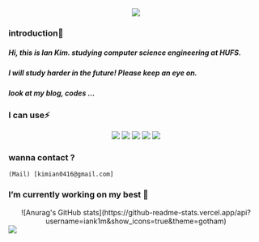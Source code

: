 <div align="center">	
	<img src="https://capsule-render.vercel.app/api?type=waving&color=auto&height=200&section=header&text=Ian%20Github😄&animation=twinkling&fontSize=50" />
 </div>
  
### introduction💬

	
##### Hi, this is Ian Kim. studying computer science engineering at HUFS.

##### I will study harder in the future! Please keep an eye on. 

##### look at my blog, codes ...
 	
 
### I can use⚡

<div align="center">
	<img src="https://img.shields.io/badge/C++-00599C?style=flat&logo=cplusplus&logoColor=white" />
	<img src="https://img.shields.io/badge/Node.js-339933?style=flat&logo=Node.js&logoColor=white" />
	<img src="https://img.shields.io/badge/JavaScript-F7DF1E?style=flat&logo=JavaScript&logoColor=white" />
	<img src="https://img.shields.io/badge/HTML5-E34F26?style=flat&logo=HTML5&logoColor=white" />
	<img src="https://img.shields.io/badge/CSS3-1572B6?style=flat&logo=CSS3&logoColor=white" />
</div>

### wanna contact ?


	(Mail) [kimian0416@gmail.com]



### I’m currently working on my best 🌱

<div align="center">
	![Anurag's GitHub stats](https://github-readme-stats.vercel.app/api?username=iank1m&show_icons=true&theme=gotham)
</div>
<a href="https://www.instagram.com/kimian_01/" target="_blank"><img src="https://img.shields.io/badge/instagram-black?style=flat-square&logo=>&logoColor=E4405F"/></a>




<!--
**iank1m/iank1m** is a ✨ _special_ ✨ repository because its `README.md` (this file) appears on your GitHub profile.

Here are some ideas to get you started:

- 🔭 I’m currently working on ...
- 🌱 I’m currently learning ...
- 👯 I’m looking to collaborate on ...
- 🤔 I’m looking for help with ...
- 💬 Ask me about ...
- 📫 How to reach me: ...
- 😄 Pronouns: ...
- ⚡ Fun fact: ...
-->
